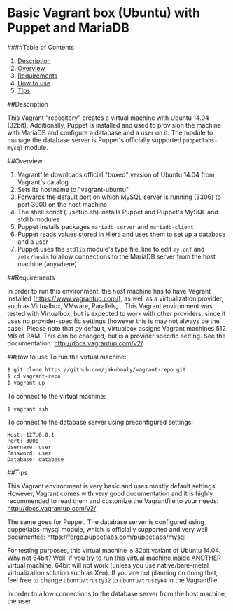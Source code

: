 # Basic Vagrant box (Ubuntu) with Puppet and MariaDB

####Table of Contents

1. [Description](#description)
2. [Overview](#overview)
3. [Requirements](#requirements)
4. [How to use](#how-to-use)
5. [Tips](#Tips)

##Description

This Vagrant "repository" creates a virtual machine with Ubuntu 14.04 (32bit). Additionally, Puppet is installed and used to provision the machine with MariaDB and configure a database and a user on it. The module to manage the database server is Puppet's officially supported `puppetlabs-mysql` module.

##Overview

1. Vagrantfile downloads official "boxed" version of Ubuntu 14.04 from Vagrant's catalog
2. Sets its hostname to "vagrant-ubuntu"
3. Forwards the default port on which MySQL server is running (3306) to port 3000 on the host machine
4. The shell script (../setup.sh) installs Puppet and Puppet's MySQL and stdlib modules
5. Puppet installs packages `mariadb-server` and `mariadb-client`
6. Puppet reads values stored in Hiera and uses them to set up a database and a user
7. Puppet uses the `stdlib` module's type file_line to edit `my.cnf` and `/etc/hosts` to allow connections to the MariaDB server from the host machine (anywhere)

##Requirements

In order to run this environment, the host machine has to have Vagrant installed (https://www.vagrantup.com/), as well as a virtualization provider, such as Virtualbox, VMware, Parallels,...
This Vagrant environment was tested with Virtualbox, but is expected to work with other providers, since it uses no provider-specific settings (however this is may not always be the case). Please note that by default, Virtualbox assigns Vagrant machines 512 MB of RAM. This can be changed, but is a provider specific setting. See the documentation: http://docs.vagrantup.com/v2/

##How to use
To run the virtual machine:

```bash
$ git clone https://github.com/jakubmaly/vagrant-repo.git
$ cd vagrant-repo
$ vagrant up
```

To connect to the virtual machine:

```bash
$ vagrant ssh
```


To connect to the database server using preconfigured settings:

~~~
Host: 127.0.0.1
Port: 3000
Username: user
Password: user
Database: database
~~~

##Tips

This Vagrant environment is very basic and uses mostly default settings. However, Vagrant comes with very good documentation and it is highly recommended to read them and customize the Vagrantfile to your needs: http://docs.vagrantup.com/v2/

The same goes for Puppet. The database server is configured using puppetlabs-mysql module, which is officially supported and very well documented: https://forge.puppetlabs.com/puppetlabs/mysql

For testing purposes, this virtual machine is 32bit variant of Ubuntu 14.04. Why not 64bit? Well, if you try to run this virtual machine inside ANOTHER virtual machine, 64bit will not work (unless you use native/bare-metal virtualization solution such as Xen). If you are not planning on doing that, feel free to change `ubuntu/trusty32` to `ubuntu/trusty64` in the Vagrantfile.

In order to allow connections to the database server from the host machine, the user 
